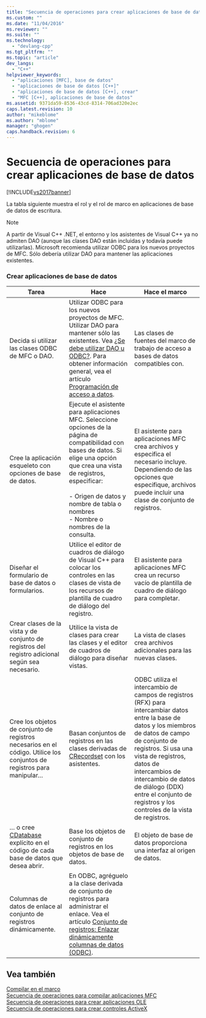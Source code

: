 ```yaml
---
title: "Secuencia de operaciones para crear aplicaciones de base de datos | Microsoft Docs"
ms.custom: ""
ms.date: "11/04/2016"
ms.reviewer: ""
ms.suite: ""
ms.technology: 
  - "devlang-cpp"
ms.tgt_pltfrm: ""
ms.topic: "article"
dev_langs: 
  - "C++"
helpviewer_keywords: 
  - "aplicaciones [MFC], base de datos"
  - "aplicaciones de base de datos [C++]"
  - "aplicaciones de base de datos [C++], crear"
  - "MFC [C++], aplicaciones de base de datos"
ms.assetid: 9371da59-8536-43cd-8314-706ad320e2ec
caps.latest.revision: 10
author: "mikeblome"
ms.author: "mblome"
manager: "ghogen"
caps.handback.revision: 6
---
```

# Secuencia de operaciones para crear aplicaciones de base de datos
[!INCLUDE[vs2017banner](../assembler/inline/includes/vs2017banner.md)]

La tabla siguiente muestra el rol y el rol de marco en aplicaciones de base de datos de escritura.  
  
> [!NOTE]
>  A partir de Visual C\+\+ .NET, el entorno y los asistentes de Visual C\+\+ ya no admiten DAO \(aunque las clases DAO están incluidas y todavía puede utilizarlas\).  Microsoft recomienda utilizar ODBC para los nuevos proyectos de MFC.  Sólo debería utilizar DAO para mantener las aplicaciones existentes.  
  
### Crear aplicaciones de base de datos  
  
|Tarea|Hace|Hace el marco|  
|-----------|----------|-------------------|  
|Decida si utilizar las clases ODBC de MFC o DAO.|Utilizar ODBC para los nuevos proyectos de MFC.  Utilizar DAO para mantener sólo las existentes.  Vea [¿Se debe utilizar DAO u ODBC?](../data/should-i-use-dao-or-odbc-q.md).  Para obtener información general, vea el artículo [Programación de acceso a datos](../data/data-access-programming-mfc-atl.md).|Las clases de fuentes del marco de trabajo de acceso a bases de datos compatibles con.|  
|Cree la aplicación esqueleto con opciones de base de datos.|Ejecute el asistente para aplicaciones MFC.  Seleccione opciones de la página de compatibilidad con bases de datos.  Si elige una opción que crea una vista de registros, especificar:<br /><br /> -   Origen de datos y nombre de tabla o nombres<br />-   Nombre o nombres de la consulta.|El asistente para aplicaciones MFC crea archivos y especifica el necesario incluye.  Dependiendo de las opciones que especifique, archivos puede incluir una clase de conjunto de registros.|  
|Diseñar el formulario de base de datos o formularios.|Utilice el editor de cuadros de diálogo de Visual C\+\+ para colocar los controles en las clases de vista de los recursos de plantilla de cuadro de diálogo del registro.|El asistente para aplicaciones MFC crea un recurso vacío de plantilla de cuadro de diálogo para completar.|  
|Crear clases de la vista y de conjunto de registros del registro adicional según sea necesario.|Utilice la vista de clases para crear las clases y el editor de cuadros de diálogo para diseñar vistas.|La vista de clases crea archivos adicionales para las nuevas clases.|  
|Cree los objetos de conjunto de registros necesarios en el código.  Utilice los conjuntos de registros para manipular…|Basan conjuntos de registros en las clases derivadas de [CRecordset](../mfc/reference/crecordset-class.md) con los asistentes.|ODBC utiliza el intercambio de campos de registros \(RFX\) para intercambiar datos entre la base de datos y los miembros de datos de campo de conjunto de registros.  Si usa una vista de registros, datos de intercambios de intercambio de datos de diálogo \(DDX\) entre el conjunto de registros y los controles de la vista de registros.|  
|… o cree [CDatabase](../mfc/reference/cdatabase-class.md) explícito en el código de cada base de datos que desea abrir.|Base los objetos de conjunto de registros en los objetos de base de datos.|El objeto de base de datos proporciona una interfaz al origen de datos.|  
|Columnas de datos de enlace al conjunto de registros dinámicamente.|En ODBC, agréguelo a la clase derivada de conjunto de registros para administrar el enlace.  Vea el artículo [Conjunto de registros: Enlazar dinámicamente columnas de datos \(ODBC\)](../data/odbc/recordset-dynamically-binding-data-columns-odbc.md).||  
  
## Vea también  
 [Compilar en el marco](../mfc/building-on-the-framework.md)   
 [Secuencia de operaciones para compilar aplicaciones MFC](../mfc/sequence-of-operations-for-building-mfc-applications.md)   
 [Secuencia de operaciones para crear aplicaciones OLE](../mfc/sequence-of-operations-for-creating-ole-applications.md)   
 [Secuencia de operaciones para crear controles ActiveX](../mfc/sequence-of-operations-for-creating-activex-controls.md)